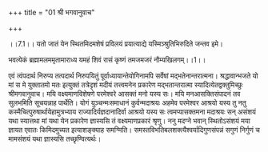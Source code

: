+++
title = "01 श्री भगवानुवाच"

+++
  
  
।।7.1।। यतो जातं येन स्थितमिदमशेषं प्रविलयं प्रयात्याद्ये
यस्मिञ्श्रुतिभिरुदिते जन्तव इमे।  
  
भवत्येकं ब्रह्मामलममृतामाराध्य यमहं शिवं रासं कृष्णं तमजमजरं
नौम्यखिलगम्।।1।।  
  
एवं त्वंपदार्थ निरुप्य तत्पदार्थ निरुपयितुं पूर्वाध्यायान्तेयोगिनामपि
सर्वेषां मद्भतेनान्तरात्मना। श्रद्धावान्भजते यो मां स मे युक्तातमो मतः
इत्युक्तं तत्रेदृशं मदीयं तत्त्वमनेन प्रकारेण मद्भतान्तरात्मा
स्यादित्येतद्वक्तुमिच्छुः श्रीमगवानुवाच। मयि वक्ष्यमाणविशेषणे परमेश्वरे
आसक्तं मनो यस्य सः। मयि मनआसक्तिसंपादनं तव सुलभमिति सूचयन्नाह पार्थेति।
योगं युञ्चन्मःसमाधानं कुर्वन्मदाश्रयः अहमेव परमेश्वर आश्रयो यस्य तु नतु
कस्मैचित्पुरुषार्थायेहामुत्रभ्याय राज्यादिर्यज्ञदानादिर्वा आश्रयो यस्य
सः त्वमप्यासक्तमना मदाश्रयः सन् असंशयं यथा स्यात्तथा मां यथा येन
प्रकारेण ज्ञास्यसि तं वक्ष्यमाणप्रकारं श्रृणु। ननु मदग्ने भवान्
स्थितोऽसंशयं मया ज्ञायत एवातः किमिदमुच्यत इत्याशङ्क्याह समग्मिति।
समस्तविभतिबलशक्त्यैश्वर्यादिगुणसंपन्नं सगुणं निर्गुणं च मामसंशयं यथा
ज्ञास्यसि तच्छृण्वित्यर्थः।
